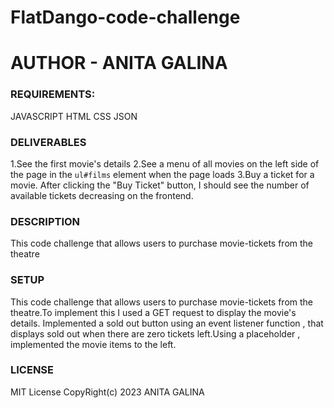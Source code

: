 # FlatDango-code-challenge

# AUTHOR - ANITA GALINA


### REQUIREMENTS:
JAVASCRIPT
HTML
CSS
JSON


### DELIVERABLES
1.See the first movie's details
2.See a menu of all movies on the left side of the page in the `ul#films`
 element when the page loads
3.Buy a ticket for a movie. After clicking the "Buy Ticket" button, I should
   see the number of available tickets decreasing on the frontend.

### DESCRIPTION
This code challenge that allows users to purchase movie-tickets from the theatre

### SETUP
This code challenge that allows users to purchase movie-tickets from the theatre.To implement this I used a GET request to display the movie's details.
Implemented a sold out button using an event listener function , that displays sold out when there are zero tickets left.Using a placeholder , implemented the movie items to the left.


### LICENSE
MIT License CopyRight(c) 2023 ANITA GALINA
